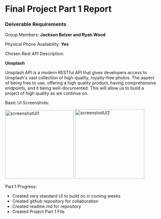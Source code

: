# Final Project Part 1 Report

### Deiverable Requirements

Group Members:
**Jackson Belzer and Ryan Wood**

Physical Phone Availability:
**Yes**

Chosen Rest API Description:

**Unsplash**

Unsplash API is a modern RESTful API that gives developers access to Unsplash's vast collection of high-quality, royalty-free photos. The aspect of being free to use, offering a high quality product, having comprehensive endpoints, and it being well-documented. This will allow us to build a project of high quality as we continue on. 

Basic UI Screenshots:

<img width="225" alt="screenshotUI1" src="https://github.com/user-attachments/assets/9d5dd423-d72f-4856-acc4-b22d25856beb" />


<img width="227" alt="screenshotUI2" src="https://github.com/user-attachments/assets/47011ba4-b46b-4efa-a385-f368e4f21846" />


Part 1 Progress:
- Created very standard UI to build on in coming weeks
- Created github repository for collaboration
- Created readme.md for repository
- Created Project Part 1 File

